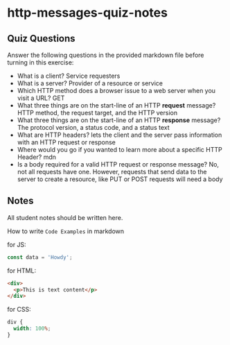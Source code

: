# http-messages-quiz-notes

## Quiz Questions

Answer the following questions in the provided markdown file before turning in this exercise:

- What is a client?
  Service requesters
- What is a server?
  Provider of a resource or service
- Which HTTP method does a browser issue to a web server when you visit a URL?
  GET
- What three things are on the start-line of an HTTP **request** message?
  HTTP method, the request target, and the HTTP version
- What three things are on the start-line of an HTTP **response** message?
  The protocol version, a status code, and a status text
- What are HTTP headers?
  lets the client and the server pass information with an HTTP request or response
- Where would you go if you wanted to learn more about a specific HTTP Header?
  mdn
- Is a body required for a valid HTTP request or response message?
  No, not all requests have one. However, requests that send data to the server to create a resource, like PUT or POST requests will need a body

## Notes

All student notes should be written here.

How to write `Code Examples` in markdown

for JS:

```javascript
const data = 'Howdy';
```

for HTML:

```html
<div>
  <p>This is text content</p>
</div>
```

for CSS:

```css
div {
  width: 100%;
}
```
